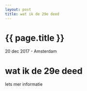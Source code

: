 ```yaml
---
layout: post
title: wat ik de 29e deed
---
```


{{ page.title }}
================

<p class="meta">20 dec 2017 - Amsterdam</p>



# wat ik de 29e deed

Iets mer informatie
